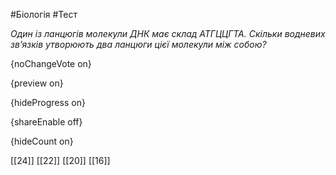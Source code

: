 #Біологія #Тест

*Один із ланцюгів молекули ДНК має склад АТГЦЦГТА. Скільки водневих зв’язків утворюють два ланцюги цієї молекули між собою?*

{noChangeVote on}

{preview on}

{hideProgress on}

{shareEnable off}

{hideCount on}

[[24]]
[[22]]
[[20]]
[[16]]
